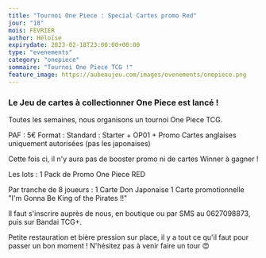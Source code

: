 ```yaml
---
title: "Tournoi One Piece : Special Cartes promo Red"
jour: "18"
mois: FEVRIER
author: Héloïse
expirydate: 2023-02-18T23:00:00+00:00
type: "evenements"
category: "onepiece"
sommaire: "Tournoi One Piece TCG !"
feature_image: https://aubeaujeu.com/images/evenements/onepiece.png
---
```

### Le Jeu de cartes à collectionner One Piece est lancé !

Toutes les semaines, nous organisons un tournoi One Piece TCG.

PAF : 5€
Format : Standard : Starter + OP01 + Promo
Cartes anglaises uniquement autorisées (pas les japonaises)

Cette fois ci, il n'y aura pas de booster promo ni de cartes Winner à gagner !

Les lots :
1 Pack de Promo One Piece RED

Par tranche de 8 joueurs :
1 Carte Don Japonaise
1 Carte promotionnelle "I'm Gonna Be King of the Pirates !!"


Il faut s'inscrire auprès de nous, en boutique ou par SMS au 0627098873, puis sur Bandai TCG+.

Petite restauration et bière pression sur place, il y a tout ce qu'il faut pour passer un bon moment ! N'hésitez pas à venir faire un tour :heart_eyes:
